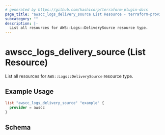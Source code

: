 ```yaml
---
# generated by https://github.com/hashicorp/terraform-plugin-docs
page_title: "awscc_logs_delivery_source List Resource - terraform-provider-awscc"
subcategory: ""
description: |-
  List all resources for AWS::Logs::DeliverySource resource type.
---
```


# awscc_logs_delivery_source (List Resource)

List all resources for `AWS::Logs::DeliverySource` resource type.

## Example Usage

```terraform
list "awscc_logs_delivery_source" "example" {
  provider = awscc
}
```

<!-- schema generated by tfplugindocs -->
## Schema
